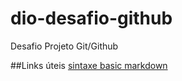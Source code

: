 # dio-desafio-github
Desafio Projeto Git/Github

##Links úteis 
[sintaxe basic markdown](https://web.dio.me/course/introducao-ao-git-e-ao-github/learning/75b9fe49-6ed4-4480-83a7-7e37fc356aa9/?back=/browse)
